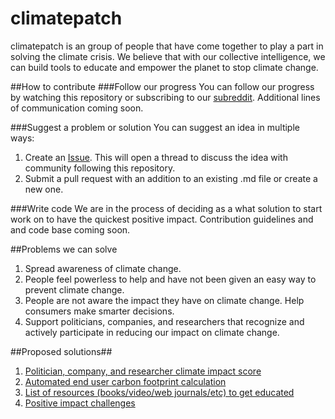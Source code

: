 # climatepatch
climatepatch is an group of people that have come together to play a part in solving the climate crisis. 
We believe that with our collective intelligence, we can build tools to educate and empower the planet to stop climate change.

##How to contribute
###Follow our progress
You can follow our progress by watching this repository or subscribing to our [subreddit](https://www.reddit.com/r/climatepatch/). Additional lines of communication coming soon.

###Suggest a problem or solution
You can suggest an idea in multiple ways: 

1. Create an [Issue](https://github.com/Slimfit/climatepatch/issues/new). This will open a thread to discuss the idea with community following this repository.
2. Submit a pull request with an addition to an existing .md file or create a new one. 

###Write code
We are in the process of deciding as a what solution to start work on to have the quickest positive impact. Contribution guidelines and and code base coming soon.

##Problems we can solve
1. Spread awareness of climate change.
2. People feel powerless to help and have not been given an easy way to prevent climate change. 
3. People are not aware the impact they have on climate change. Help consumers make smarter decisions.
4. Support politicians, companies, and researchers that recognize and actively participate in reducing our impact on climate change.

##Proposed solutions##
1. [Politician, company, and researcher climate impact score](Solutions/CompanyClientImpactScore.md)
2. [Automated end user carbon footprint calculation](Solutions/CarbonFootprintCalculator.md)
3. [List of resources (books/video/web journals/etc) to get educated](Solutions/ListOfResources.md)
4. [Positive impact challenges](Solutions/PositiveImpactChallenges.md)